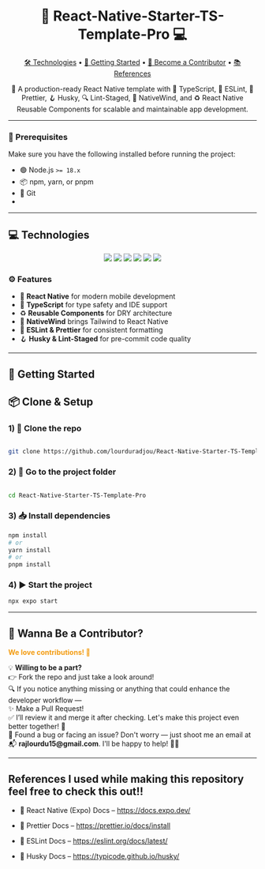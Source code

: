 <h1 align="center"><strong>🚀 React-Native-Starter-TS-Template-Pro 💻</strong></h1>

<p align="center">
  <a href="#technologies">🛠️ Technologies</a> • 
  <a href="#started">🚀 Getting Started</a> • 
  <a href="#wannabe">🤝 Become a Contributor</a> • 
  <a href="#references">📚 References</a>
</p>

<p align="center">
  🚀 A production-ready React Native template with 🧠 TypeScript, 🧹 ESLint, 🎨 Prettier, 🪝 Husky, 🔍 Lint-Staged, 💨 NativeWind, and  ♻️ React Native Reusable Components for scalable and maintainable app development.
</p>

---

<h3>🔧 Prerequisites</h3>

Make sure you have the following installed before running the project:

- 🟢 Node.js `>= 18.x`
- 📦 npm, yarn, or pnpm
- 🧰 Git
- 
---

<h2 id="technologies">💻 Technologies</h2>

<p align="center">
  <img src="https://img.shields.io/badge/React_Native-v0.76.9-blue" />
  <img src="https://img.shields.io/badge/ESLint-v9.24.0-green" />
  <img src="https://img.shields.io/badge/Prettier-v3.5.3-orange" />
  <img src="https://img.shields.io/badge/NativeWind-v4.1.23-yellow" />
  <img src="https://img.shields.io/badge/Husky-v9.1.7-blueviolet" />
  <img src="https://img.shields.io/badge/Lint_Staged-v15.5.1-lightgrey" />
</p>

### ⚙️ Features

- 🚀 **React Native** for modern mobile development
- 🧠 **TypeScript** for type safety and IDE support
- ♻️ **Reusable Components** for DRY architecture
- 🎨 **NativeWind** brings Tailwind to React Native
- 🧹 **ESLint & Prettier** for consistent formatting
- 🪝 **Husky & Lint-Staged** for pre-commit code quality

---

<h2 id="started">🚀 Getting Started</h2>

## 📦 Clone & Setup

### 1) 🧬 Clone the repo
```bash

git clone https://github.com/lourduradjou/React-Native-Starter-TS-Template-Pro.git
```
### 2) 📁 Go to the project folder
```bash

cd React-Native-Starter-TS-Template-Pro
```

### 3) 📥 Install dependencies
```bash
npm install
# or
yarn install
# or
pnpm install
```

### 4) ▶️ Start the project
```bash
npx expo start
```
---

<h2 id="wannabe">🌟 Wanna Be a Contributor?</h2> <p><strong style="color:#f39c12;">We love contributions! 🙌</strong></p>
💡 <strong>Willing to be a part?</strong>

<div>👉 Fork the repo and just take a look around!</div> <div>🔍 If you notice anything missing or anything that could enhance the developer workflow —</div> <div>✨ Make a Pull Request!</div> <div>✅ I’ll review it and merge it after checking. Let's make this project even better together! 💪</div>
<div>🐞 Found a bug or facing an issue? Don't worry — just shoot me an email at 📬 <strong>rajlourdu15@gmail.com</strong>. I'll be happy to help! 💪🚀</div>


---

<h2 id="references">References I used while making this repository feel free to check this out!!</h2>

- 🔗 React Native (Expo) Docs – https://docs.expo.dev/

- 🔗 Prettier Docs – https://prettier.io/docs/install

- 🔗 ESLint Docs – https://eslint.org/docs/latest/

- 🔗 Husky Docs – https://typicode.github.io/husky/















